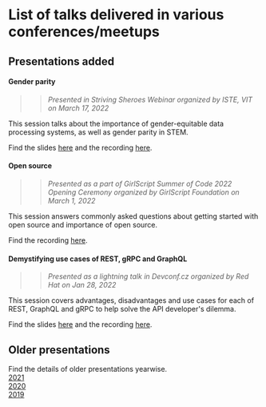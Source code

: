 # List of talks delivered in various conferences/meetups

## Presentations added

#### Gender parity 
>> *Presented in Striving Sheroes Webinar organized by ISTE, VIT on March 17, 2022*

This session talks about the importance of gender-equitable data processing systems, as well as gender parity in STEM. 

Find the slides [here](2022/Gender-parity-Striving-Sheroes.pdf) and the recording [here](https://www.youtube.com/watch?v=4urUEFHSvyA).

#### Open source
>> *Presented as a part of GirlScript Summer of Code 2022 Opening Ceremony organized by GirlScript Foundation on March 1, 2022*

This session answers commonly asked questions about getting started with open source and importance of open source. 

Find the recording [here](https://www.youtube.com/watch?v=kNcNKH1kCIM).

#### Demystifying use cases of REST, gRPC and GraphQL 
>> *Presented as a lightning talk in Devconf.cz organized by Red Hat on Jan 28, 2022*

This session covers advantages, disadvantages and use cases for each of REST, GraphQL and gRPC to help solve the API developer's dilemma. 

Find the slides [here](2022/Demystifying-use-cases-REST-gRPC-GraphQL-Devconf.pdf) and the recording [here](https://www.youtube.com/watch?v=1OEPXxt62GE&list=PLAzCkRsKko5vp1pQZqrcSIP7SWAPlfeRa&index=10).


## Older presentations

Find the details of older presentations yearwise.
\
[2021](2021)
\
[2020](2020)
\
[2019](2019)

